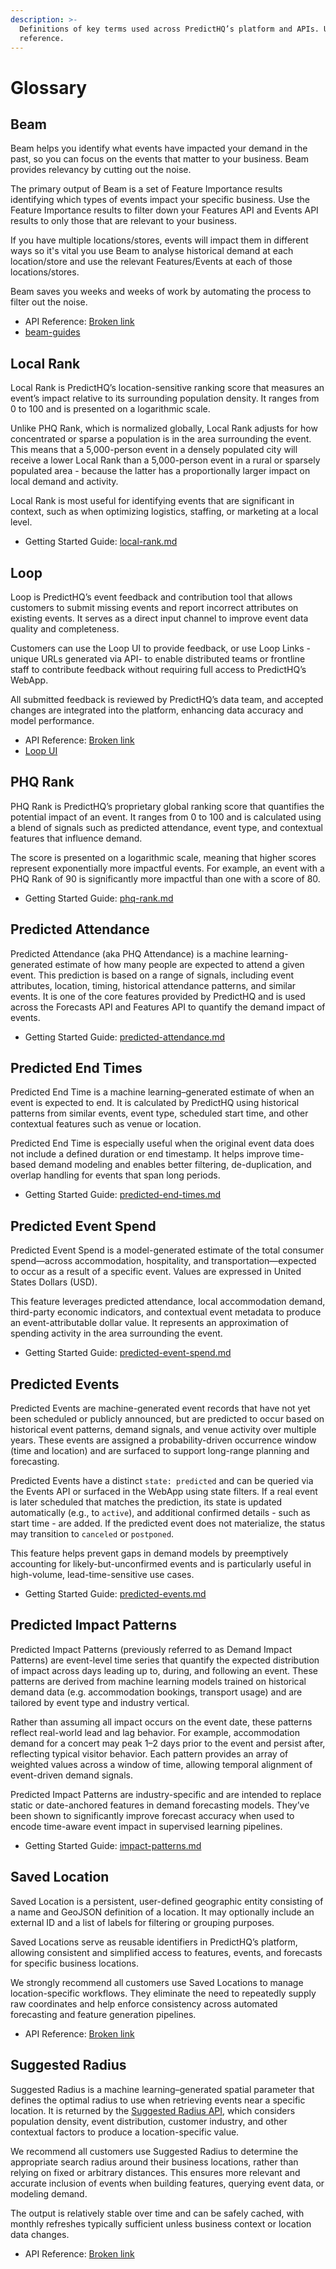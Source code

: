 ```yaml
---
description: >-
  Definitions of key terms used across PredictHQ’s platform and APIs. Use as a
  reference.
---
```


# Glossary

## Beam

Beam helps you identify what events have impacted your demand in the past, so you can focus on the events that matter to your business. Beam provides relevancy by cutting out the noise.

The primary output of Beam is a set of Feature Importance results identifying which types of events impact your specific business. Use the Feature Importance results to filter down your Features API and Events API results to only those that are relevant to your business.

If you have multiple locations/stores, events will impact them in different ways so it's vital you use Beam to analyse historical demand at each location/store and use the relevant Features/Events at each of those locations/stores.

Beam saves you weeks and weeks of work by automating the process to filter out the noise.

* API Reference: [Broken link](broken-reference "mention")
* [beam-guides](guides/beam-guides/ "mention")

## Local Rank

Local Rank is PredictHQ’s location-sensitive ranking score that measures an event’s impact relative to its surrounding population density. It ranges from 0 to 100 and is presented on a logarithmic scale.

Unlike PHQ Rank, which is normalized globally, Local Rank adjusts for how concentrated or sparse a population is in the area surrounding the event. This means that a 5,000-person event in a densely populated city will receive a lower Local Rank than a 5,000-person event in a rural or sparsely populated area - because the latter has a proportionally larger impact on local demand and activity.

Local Rank is most useful for identifying events that are significant in context, such as when optimizing logistics, staffing, or marketing at a local level.

* Getting Started Guide: [local-rank.md](predicthq-data/ranks/local-rank.md "mention")

## Loop

Loop is PredictHQ’s event feedback and contribution tool that allows customers to submit missing events and report incorrect attributes on existing events. It serves as a direct input channel to improve event data quality and completeness.

Customers can use the Loop UI to provide feedback, or use Loop Links - unique URLs generated via API- to enable distributed teams or frontline staff to contribute feedback without requiring full access to PredictHQ’s WebApp.

All submitted feedback is reviewed by PredictHQ’s data team, and accepted changes are integrated into the platform, enhancing data accuracy and model performance.

* API Reference: [Broken link](broken-reference "mention")
* [Loop UI](https://loop.predicthq.com/)

## PHQ Rank

PHQ Rank is PredictHQ’s proprietary global ranking score that quantifies the potential impact of an event. It ranges from 0 to 100 and is calculated using a blend of signals such as predicted attendance, event type, and contextual features that influence demand.

The score is presented on a logarithmic scale, meaning that higher scores represent exponentially more impactful events. For example, an event with a PHQ Rank of 90 is significantly more impactful than one with a score of 80.

* Getting Started Guide: [phq-rank.md](predicthq-data/ranks/phq-rank.md "mention")

## Predicted Attendance

Predicted Attendance (aka PHQ Attendance) is a machine learning-generated estimate of how many people are expected to attend a given event. This prediction is based on a range of signals, including event attributes, location, timing, historical attendance patterns, and similar events. It is one of the core features provided by PredictHQ and is used across the Forecasts API and Features API to quantify the demand impact of events.

* Getting Started Guide: [predicted-attendance.md](predicthq-data/predicted-attendance.md "mention")

## Predicted End Times

Predicted End Time is a machine learning–generated estimate of when an event is expected to end. It is calculated by PredictHQ using historical patterns from similar events, event type, scheduled start time, and other contextual features such as venue or location.

Predicted End Time is especially useful when the original event data does not include a defined duration or end timestamp. It helps improve time-based demand modeling and enables better filtering, de-duplication, and overlap handling for events that span long periods.

* Getting Started Guide: [predicted-end-times.md](predicthq-data/predicted-end-times.md "mention")

## Predicted Event Spend

Predicted Event Spend is a model-generated estimate of the total consumer spend—across accommodation, hospitality, and transportation—expected to occur as a result of a specific event. Values are expressed in United States Dollars (USD).

This feature leverages predicted attendance, local accommodation demand, third-party economic indicators, and contextual event metadata to produce an event-attributable dollar value. It represents an approximation of spending activity in the area surrounding the event.

* Getting Started Guide: [predicted-event-spend.md](predicthq-data/predicted-event-spend.md "mention")

## Predicted Events

Predicted Events are machine-generated event records that have not yet been scheduled or publicly announced, but are predicted to occur based on historical event patterns, demand signals, and venue activity over multiple years. These events are assigned a probability-driven occurrence window (time and location) and are surfaced to support long-range planning and forecasting.

Predicted Events have a distinct `state: predicted` and can be queried via the Events API or surfaced in the WebApp using state filters. If a real event is later scheduled that matches the prediction, its state is updated automatically (e.g., to `active`), and additional confirmed details - such as start time - are added. If the predicted event does not materialize, the status may transition to `canceled` or `postponed`.

This feature helps prevent gaps in demand models by preemptively accounting for likely-but-unconfirmed events and is particularly useful in high-volume, lead-time-sensitive use cases.

* Getting Started Guide: [predicted-events.md](predicthq-data/predicted-events.md "mention")

## Predicted Impact Patterns

Predicted Impact Patterns (previously referred to as Demand Impact Patterns) are event-level time series that quantify the expected distribution of impact across days leading up to, during, and following an event. These patterns are derived from machine learning models trained on historical demand data (e.g. accommodation bookings, transport usage) and are tailored by event type and industry vertical.

Rather than assuming all impact occurs on the event date, these patterns reflect real-world lead and lag behavior. For example, accommodation demand for a concert may peak 1–2 days prior to the event and persist after, reflecting typical visitor behavior. Each pattern provides an array of weighted values across a window of time, allowing temporal alignment of event-driven demand signals.

Predicted Impact Patterns are industry-specific and are intended to replace static or date-anchored features in demand forecasting models. They’ve been shown to significantly improve forecast accuracy when used to encode time-aware event impact in supervised learning pipelines.

* Getting Started Guide: [impact-patterns.md](predicthq-data/impact-patterns.md "mention")

## Saved Location

Saved Location is a persistent, user-defined geographic entity consisting of a name and GeoJSON definition of a location. It may optionally include an external ID and a list of labels for filtering or grouping purposes.

Saved Locations serve as reusable identifiers in PredictHQ’s platform, allowing consistent and simplified access to features, events, and forecasts for specific business locations.

We strongly recommend all customers use Saved Locations to manage location-specific workflows. They eliminate the need to repeatedly supply raw coordinates and help enforce consistency across automated forecasting and feature generation pipelines.

* API Reference: [Broken link](broken-reference "mention")

## Suggested Radius

Suggested Radius is a machine learning–generated spatial parameter that defines the optimal radius to use when retrieving events near a specific location. It is returned by the [Suggested Radius API](broken-reference), which considers population density, event distribution, customer industry, and other contextual factors to produce a location-specific value.

We recommend all customers use Suggested Radius to determine the appropriate search radius around their business locations, rather than relying on fixed or arbitrary distances. This ensures more relevant and accurate inclusion of events when building features, querying event data, or modeling demand.

The output is relatively stable over time and can be safely cached, with monthly refreshes typically sufficient unless business context or location data changes.

* API Reference: [Broken link](broken-reference "mention")
